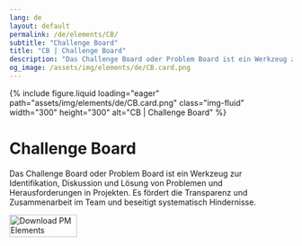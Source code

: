 ```yaml
---
lang: de
layout: default
permalink: /de/elements/CB/
subtitle: "Challenge Board"
title: "CB | Challenge Board"
description: "Das Challenge Board oder Problem Board ist ein Werkzeug zur Identifikation, Diskussion und Lösung von Problemen und Herausforderungen in Projekten. Es fördert die Transparenz und Zusammenarbeit im Team und beseitigt systematisch Hindernisse."
og_image: /assets/img/elements/de/CB.card.png
---
```


{% include figure.liquid loading="eager" path="assets/img/elements/de/CB.card.png" class="img-fluid" width="300" height="300" alt="CB | Challenge Board" %}

# Challenge Board

Das Challenge Board oder Problem Board ist ein Werkzeug zur Identifikation, Diskussion und Lösung von Problemen und Herausforderungen in Projekten. Es fördert die Transparenz und Zusammenarbeit im Team und beseitigt systematisch Hindernisse.

<a href="https://apps.apple.com/app/apple-store/id6738084498?pt=127441684&ct=website&mt=8">
  <img src="{{ "assets/img/en/appstore.png" | relative_url }}" width="120" height="40" alt="Download PM Elements">
</a>
